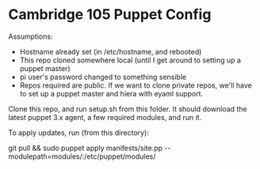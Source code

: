 Cambridge 105 Puppet Config
===========================

Assumptions:
- Hostname already set (in /etc/hostname, and rebooted)
- This repo cloned somewhere local (until I get around to setting up a puppet master)
- pi user's password changed to something sensible
- Repos required are public. If we want to clone private repos, we'll have to set up a puppet master and hiera with eyaml support.

Clone this repo, and run setup.sh from this folder. It should download the latest puppet 3.x agent, a few required modules, and run it.

To apply updates, run (from this directory):

  git pull && sudo puppet apply manifests/site.pp --modulepath=modules/:/etc/puppet/modules/
